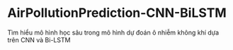 # AirPollutionPrediction-CNN-BiLSTM
Tìm hiểu mô hình học sâu trong mô hình dự đoán ô nhiễm không khí dựa trên CNN và Bi-LSTM
